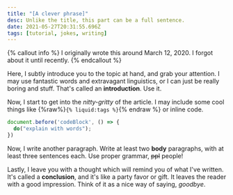 ```yaml
---
title: "[A clever phrase]"
desc: Unlike the title, this part can be a full sentence.
date: 2021-05-27T20:31:55.696Z
tags: [tutorial, jokes, writing]
---
```

{% callout info %}
I originally wrote this around March 12, 2020. I forgot about it until recently.
{% endcallout %}

Here, I subtly introduce you to the topic at hand, and grab your attention. I may use fantastic words and extravagant linguistics, or I can just be really boring and stuff. That's called an **introduction**. Use it.

Now, I start to get into the _nitty-gritty_ of the article. I may include some cool things like {%raw%}`{% liquid:tags %}`{% endraw %} or inline code.

```js
document.before('codeBlock', () => {
  do("explain with words");
})
```

Now, I write another paragraph. Write at least two **body** paragraphs, with at least three sentences each. Use proper grammar, ~~ppl~~ people!

Lastly, I leave you with a thought which will remind you of what I've written. It's called a **conclusion**, and it's like a party favor or gift. It leaves the reader with a good impression. Think of it as a nice way of saying, _goodbye_.
